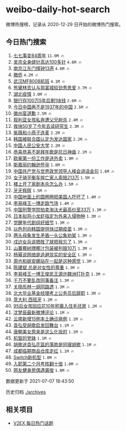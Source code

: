 # weibo-daily-hot-search

微博热搜榜，记录从 2020-12-29 日开始的微博热门搜索。

## 今日热门搜索

<!-- BEGIN -->

1. [七七事变84周年](https://s.weibo.com/weibo?q=%23%E4%B8%83%E4%B8%83%E4%BA%8B%E5%8F%9884%E5%91%A8%E5%B9%B4%23&Refer=top) `11.0M 🔥`
1. [吴京全身缝针高达100多针](https://s.weibo.com/weibo?q=%23%E5%90%B4%E4%BA%AC%E5%85%A8%E8%BA%AB%E7%BC%9D%E9%92%88%E9%AB%98%E8%BE%BE100%E5%A4%9A%E9%92%88%23&Refer=top) `4.6M 🔥`
1. [南京江东门撞钟13声](https://s.weibo.com/weibo?q=%23%E5%8D%97%E4%BA%AC%E6%B1%9F%E4%B8%9C%E9%97%A8%E6%92%9E%E9%92%9F13%E5%A3%B0%23&Refer=top) `4.6M 🔥`
1. [撤侨](https://s.weibo.com/weibo?q=%23%E6%92%A4%E4%BE%A8%23&Refer=top) `4.2M 🔥`
1. [武汉MF8008航班](https://s.weibo.com/weibo?q=%23%E6%AD%A6%E6%B1%89MF8008%E8%88%AA%E7%8F%AD%23&Refer=top) `4.1M 🔥`
1. [熊黛林否认与郭富城较劲秀恩爱](https://s.weibo.com/weibo?q=%23%E7%86%8A%E9%BB%9B%E6%9E%97%E5%90%A6%E8%AE%A4%E4%B8%8E%E9%83%AD%E5%AF%8C%E5%9F%8E%E8%BE%83%E5%8A%B2%E7%A7%80%E6%81%A9%E7%88%B1%23&Refer=top) `3.7M 🔥`
1. [湖北疫情](https://s.weibo.com/weibo?q=%23%E6%B9%96%E5%8C%97%E7%96%AB%E6%83%85%23&Refer=top) `3.0M 🔥`
1. [银行存100万5年后剩1块钱](https://s.weibo.com/weibo?q=%23%E9%93%B6%E8%A1%8C%E5%AD%98100%E4%B8%875%E5%B9%B4%E5%90%8E%E5%89%A91%E5%9D%97%E9%92%B1%23&Refer=top) `2.6M 🔥`
1. [今日中国再不是1937年的中国](https://s.weibo.com/weibo?q=%23%E4%BB%8A%E6%97%A5%E4%B8%AD%E5%9B%BD%E5%86%8D%E4%B8%8D%E6%98%AF1937%E5%B9%B4%E7%9A%84%E4%B8%AD%E5%9B%BD%23&Refer=top) `2.5M 🔥`
1. [徽州宴道歉](https://s.weibo.com/weibo?q=%E5%BE%BD%E5%B7%9E%E5%AE%B4%E9%81%93%E6%AD%89&Refer=top) `2.5M 🔥`
1. [叙利亚女孩私奔遭父兄射杀](https://s.weibo.com/weibo?q=%23%E5%8F%99%E5%88%A9%E4%BA%9A%E5%A5%B3%E5%AD%A9%E7%A7%81%E5%A5%94%E9%81%AD%E7%88%B6%E5%85%84%E5%B0%84%E6%9D%80%23&Refer=top) `2.4M 🔥`
1. [我快50岁了今年去读研究生](https://s.weibo.com/weibo?q=%23%E6%88%91%E5%BF%AB50%E5%B2%81%E4%BA%86%E4%BB%8A%E5%B9%B4%E5%8E%BB%E8%AF%BB%E7%A0%94%E7%A9%B6%E7%94%9F%23&Refer=top) `2.3M 🔥`
1. [紫薇和小燕子连麦](https://s.weibo.com/weibo?q=%23%E7%B4%AB%E8%96%87%E5%92%8C%E5%B0%8F%E7%87%95%E5%AD%90%E8%BF%9E%E9%BA%A6%23&Refer=top) `2.2M 🔥`
1. [韩国被联合国认定为发达国家](https://s.weibo.com/weibo?q=%23%E9%9F%A9%E5%9B%BD%E8%A2%AB%E8%81%94%E5%90%88%E5%9B%BD%E8%AE%A4%E5%AE%9A%E4%B8%BA%E5%8F%91%E8%BE%BE%E5%9B%BD%E5%AE%B6%23&Refer=top) `2.2M 🔥`
1. [中国人民公安大学](https://s.weibo.com/weibo?q=%E4%B8%AD%E5%9B%BD%E4%BA%BA%E6%B0%91%E5%85%AC%E5%AE%89%E5%A4%A7%E5%AD%A6&Refer=top) `2.2M 🔥`
1. [恭喜恭喜不是拜年歌是抗日神曲](https://s.weibo.com/weibo?q=%23%E6%81%AD%E5%96%9C%E6%81%AD%E5%96%9C%E4%B8%8D%E6%98%AF%E6%8B%9C%E5%B9%B4%E6%AD%8C%E6%98%AF%E6%8A%97%E6%97%A5%E7%A5%9E%E6%9B%B2%23&Refer=top) `2.1M 🔥`
1. [欧豪第一份工作是送外卖](https://s.weibo.com/weibo?q=%23%E6%AC%A7%E8%B1%AA%E7%AC%AC%E4%B8%80%E4%BB%BD%E5%B7%A5%E4%BD%9C%E6%98%AF%E9%80%81%E5%A4%96%E5%8D%96%23&Refer=top) `1.9M 🔥`
1. [斯嘉丽约翰逊怀孕](https://s.weibo.com/weibo?q=%23%E6%96%AF%E5%98%89%E4%B8%BD%E7%BA%A6%E7%BF%B0%E9%80%8A%E6%80%80%E5%AD%95%23&Refer=top) `1.8M 🔥`
1. [中国共产党与世界政党领导人峰会讲话金句](https://s.weibo.com/weibo?q=%23%E4%B8%AD%E5%9B%BD%E5%85%B1%E4%BA%A7%E5%85%9A%E4%B8%8E%E4%B8%96%E7%95%8C%E6%94%BF%E5%85%9A%E9%A2%86%E5%AF%BC%E4%BA%BA%E5%B3%B0%E4%BC%9A%E8%AE%B2%E8%AF%9D%E9%87%91%E5%8F%A5%23&Refer=top) `1.6M 🔥`
1. [女子骑平衡车摔亡家人索赔213万](https://s.weibo.com/weibo?q=%23%E5%A5%B3%E5%AD%90%E9%AA%91%E5%B9%B3%E8%A1%A1%E8%BD%A6%E6%91%94%E4%BA%A1%E5%AE%B6%E4%BA%BA%E7%B4%A2%E8%B5%94213%E4%B8%87%23&Refer=top) `1.5M 🔥`
1. [楼上开了家剧本杀怎么办](https://s.weibo.com/weibo?q=%23%E6%A5%BC%E4%B8%8A%E5%BC%80%E4%BA%86%E5%AE%B6%E5%89%A7%E6%9C%AC%E6%9D%80%E6%80%8E%E4%B9%88%E5%8A%9E%23&Refer=top) `1.5M 🔥`
1. [牙牙辉辉](https://s.weibo.com/weibo?q=%E7%89%99%E7%89%99%E8%BE%89%E8%BE%89&Refer=top) `1.5M 🔥`
1. [中国地面上的圆圈圈把美国人吓坏了](https://s.weibo.com/weibo?q=%23%E4%B8%AD%E5%9B%BD%E5%9C%B0%E9%9D%A2%E4%B8%8A%E7%9A%84%E5%9C%86%E5%9C%88%E5%9C%88%E6%8A%8A%E7%BE%8E%E5%9B%BD%E4%BA%BA%E5%90%93%E5%9D%8F%E4%BA%86%23&Refer=top) `1.4M 🔥`
1. [李易峰王一博走路气场](https://s.weibo.com/weibo?q=%23%E6%9D%8E%E6%98%93%E5%B3%B0%E7%8E%8B%E4%B8%80%E5%8D%9A%E8%B5%B0%E8%B7%AF%E6%B0%94%E5%9C%BA%23&Refer=top) `1.4M 🔥`
1. [中国刑警学院拍卖淘汰犬最高价至33万](https://s.weibo.com/weibo?q=%23%E4%B8%AD%E5%9B%BD%E5%88%91%E8%AD%A6%E5%AD%A6%E9%99%A2%E6%8B%8D%E5%8D%96%E6%B7%98%E6%B1%B0%E7%8A%AC%E6%9C%80%E9%AB%98%E4%BB%B7%E8%87%B333%E4%B8%87%23&Refer=top) `1.3M 🔥`
1. [日本拟将小龙虾指定为外来入侵物种](https://s.weibo.com/weibo?q=%23%E6%97%A5%E6%9C%AC%E6%8B%9F%E5%B0%86%E5%B0%8F%E9%BE%99%E8%99%BE%E6%8C%87%E5%AE%9A%E4%B8%BA%E5%A4%96%E6%9D%A5%E5%85%A5%E4%BE%B5%E7%89%A9%E7%A7%8D%23&Refer=top) `1.3M 🔥`
1. [觉醒年代剧组好细节](https://s.weibo.com/weibo?q=%23%E8%A7%89%E9%86%92%E5%B9%B4%E4%BB%A3%E5%89%A7%E7%BB%84%E5%A5%BD%E7%BB%86%E8%8A%82%23&Refer=top) `1.3M 🔥`
1. [以色列向韩国提供快过期疫苗](https://s.weibo.com/weibo?q=%23%E4%BB%A5%E8%89%B2%E5%88%97%E5%90%91%E9%9F%A9%E5%9B%BD%E6%8F%90%E4%BE%9B%E5%BF%AB%E8%BF%87%E6%9C%9F%E7%96%AB%E8%8B%97%23&Refer=top) `1.3M 🔥`
1. [两头母象发生矛盾一头公象劝架](https://s.weibo.com/weibo?q=%23%E4%B8%A4%E5%A4%B4%E6%AF%8D%E8%B1%A1%E5%8F%91%E7%94%9F%E7%9F%9B%E7%9B%BE%E4%B8%80%E5%A4%B4%E5%85%AC%E8%B1%A1%E5%8A%9D%E6%9E%B6%23&Refer=top) `1.3M 🔥`
1. [戍边女兵说牺牲了就把我忘了](https://s.weibo.com/weibo?q=%23%E6%88%8D%E8%BE%B9%E5%A5%B3%E5%85%B5%E8%AF%B4%E7%89%BA%E7%89%B2%E4%BA%86%E5%B0%B1%E6%8A%8A%E6%88%91%E5%BF%98%E4%BA%86%23&Refer=top) `1.3M 🔥`
1. [山寨椰树牌椰汁包装被判赔10万](https://s.weibo.com/weibo?q=%23%E5%B1%B1%E5%AF%A8%E6%A4%B0%E6%A0%91%E7%89%8C%E6%A4%B0%E6%B1%81%E5%8C%85%E8%A3%85%E8%A2%AB%E5%88%A4%E8%B5%9410%E4%B8%87%23&Refer=top) `1.3M 🔥`
1. [杨幂说网络是逃避现实的安全区](https://s.weibo.com/weibo?q=%23%E6%9D%A8%E5%B9%82%E8%AF%B4%E7%BD%91%E7%BB%9C%E6%98%AF%E9%80%83%E9%81%BF%E7%8E%B0%E5%AE%9E%E7%9A%84%E5%AE%89%E5%85%A8%E5%8C%BA%23&Refer=top) `1.3M 🔥`
1. [周也和姚安娜站在一起是这种感觉](https://s.weibo.com/weibo?q=%23%E5%91%A8%E4%B9%9F%E5%92%8C%E5%A7%9A%E5%AE%89%E5%A8%9C%E7%AB%99%E5%9C%A8%E4%B8%80%E8%B5%B7%E6%98%AF%E8%BF%99%E7%A7%8D%E6%84%9F%E8%A7%89%23&Refer=top) `1.3M 🔥`
1. [陈建斌 怂是对女性的尊重](https://s.weibo.com/weibo?q=%E9%99%88%E5%BB%BA%E6%96%8C%20%E6%80%82%E6%98%AF%E5%AF%B9%E5%A5%B3%E6%80%A7%E7%9A%84%E5%B0%8A%E9%87%8D&Refer=top) `1.3M 🔥`
1. [李易峰王一博王俊凯王源许魏洲打扑克](https://s.weibo.com/weibo?q=%23%E6%9D%8E%E6%98%93%E5%B3%B0%E7%8E%8B%E4%B8%80%E5%8D%9A%E7%8E%8B%E4%BF%8A%E5%87%AF%E7%8E%8B%E6%BA%90%E8%AE%B8%E9%AD%8F%E6%B4%B2%E6%89%93%E6%89%91%E5%85%8B%23&Refer=top) `1.3M 🔥`
1. [千万不要乱改同事备注](https://s.weibo.com/weibo?q=%23%E5%8D%83%E4%B8%87%E4%B8%8D%E8%A6%81%E4%B9%B1%E6%94%B9%E5%90%8C%E4%BA%8B%E5%A4%87%E6%B3%A8%23&Refer=top) `1.3M 🔥`
1. [关晓彤林一胡同路透](https://s.weibo.com/weibo?q=%23%E5%85%B3%E6%99%93%E5%BD%A4%E6%9E%97%E4%B8%80%E8%83%A1%E5%90%8C%E8%B7%AF%E9%80%8F%23&Refer=top) `1.3M 🔥`
1. [北大毕业基金经理考上公务员后辞职](https://s.weibo.com/weibo?q=%23%E5%8C%97%E5%A4%A7%E6%AF%95%E4%B8%9A%E5%9F%BA%E9%87%91%E7%BB%8F%E7%90%86%E8%80%83%E4%B8%8A%E5%85%AC%E5%8A%A1%E5%91%98%E5%90%8E%E8%BE%9E%E8%81%8C%23&Refer=top) `1.3M 🔥`
1. [意大利 西班牙](https://s.weibo.com/weibo?q=%E6%84%8F%E5%A4%A7%E5%88%A9%20%E8%A5%BF%E7%8F%AD%E7%89%99&Refer=top) `1.2M 🔥`
1. [95后女孩回应花10年积蓄入住毛坯房](https://s.weibo.com/weibo?q=%2395%E5%90%8E%E5%A5%B3%E5%AD%A9%E5%9B%9E%E5%BA%94%E8%8A%B110%E5%B9%B4%E7%A7%AF%E8%93%84%E5%85%A5%E4%BD%8F%E6%AF%9B%E5%9D%AF%E6%88%BF%23&Refer=top) `1.2M 🔥`
1. [沈梦辰最新微博评论](https://s.weibo.com/weibo?q=%23%E6%B2%88%E6%A2%A6%E8%BE%B0%E6%9C%80%E6%96%B0%E5%BE%AE%E5%8D%9A%E8%AF%84%E8%AE%BA%23&Refer=top) `1.1M 🔥`
1. [云南新增15例本土确诊病例](https://s.weibo.com/weibo?q=%23%E4%BA%91%E5%8D%97%E6%96%B0%E5%A2%9E15%E4%BE%8B%E6%9C%AC%E5%9C%9F%E7%A1%AE%E8%AF%8A%E7%97%85%E4%BE%8B%23&Refer=top) `1.1M 🔥`
1. [袁弘受胡歌启发回舞台](https://s.weibo.com/weibo?q=%23%E8%A2%81%E5%BC%98%E5%8F%97%E8%83%A1%E6%AD%8C%E5%90%AF%E5%8F%91%E5%9B%9E%E8%88%9E%E5%8F%B0%23&Refer=top) `1.1M 🔥`
1. [唐朝美女原来是这么化妆的](https://s.weibo.com/weibo?q=%23%E5%94%90%E6%9C%9D%E7%BE%8E%E5%A5%B3%E5%8E%9F%E6%9D%A5%E6%98%AF%E8%BF%99%E4%B9%88%E5%8C%96%E5%A6%86%E7%9A%84%23&Refer=top) `1.1M 🔥`
1. [机智的党妹](https://s.weibo.com/weibo?q=%23%E6%9C%BA%E6%99%BA%E7%9A%84%E5%85%9A%E5%A6%B9%23&Refer=top) `1.1M 🔥`
1. [胡歌送袁弘花篮的落款是同寝胡歌](https://s.weibo.com/weibo?q=%23%E8%83%A1%E6%AD%8C%E9%80%81%E8%A2%81%E5%BC%98%E8%8A%B1%E7%AF%AE%E7%9A%84%E8%90%BD%E6%AC%BE%E6%98%AF%E5%90%8C%E5%AF%9D%E8%83%A1%E6%AD%8C%23&Refer=top) `1.1M 🔥`
1. [成都临期商品仓库走红](https://s.weibo.com/weibo?q=%23%E6%88%90%E9%83%BD%E4%B8%B4%E6%9C%9F%E5%95%86%E5%93%81%E4%BB%93%E5%BA%93%E8%B5%B0%E7%BA%A2%23&Refer=top) `1.1M 🔥`
1. [Switch新机型](https://s.weibo.com/weibo?q=%23Switch%E6%96%B0%E6%9C%BA%E5%9E%8B%23&Refer=top) `1.0M 🔥`
1. [入职第二个月考核翻十倍](https://s.weibo.com/weibo?q=%23%E5%85%A5%E8%81%8C%E7%AC%AC%E4%BA%8C%E4%B8%AA%E6%9C%88%E8%80%83%E6%A0%B8%E7%BF%BB%E5%8D%81%E5%80%8D%23&Refer=top) `1.0M 🔥`
1. [网友健身房偶遇龚俊](https://s.weibo.com/weibo?q=%23%E7%BD%91%E5%8F%8B%E5%81%A5%E8%BA%AB%E6%88%BF%E5%81%B6%E9%81%87%E9%BE%9A%E4%BF%8A%23&Refer=top) `1.0M 🔥`

数据更新于 2021-07-07 18:43:50

<!-- END -->

历史归档 [./archives](./archives)

## 相关项目

- [V2EX 每日热门话题](https://github.com/boojack/v2ex-daily-hot-topic)
